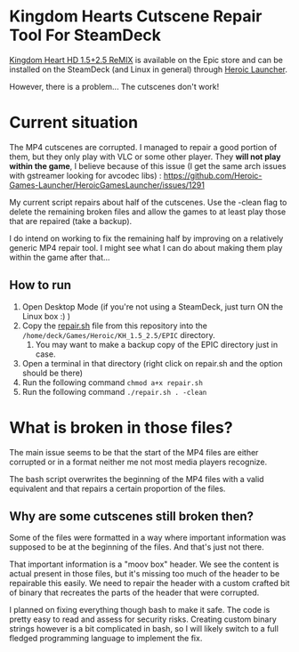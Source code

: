 # Kingdom Hearts Cutscene Repair Tool For SteamDeck

[Kingdom Heart HD 1.5+2.5 ReMIX](https://store.epicgames.com/en-US/p/kingdom-hearts-hd-1-5-2-5-remix) is available on the Epic store and can be installed on the SteamDeck (and Linux in general) through [Heroic Launcher](https://heroicgameslauncher.com/).

However, there is a problem... The cutscenes don't work!

# Current situation

The MP4 cutscenes are corrupted. I managed to repair a good portion of them, but they only play with VLC or some other player. They **will not play within the game**, I believe because of this issue (I get the same arch issues with gstreamer looking for avcodec libs) : https://github.com/Heroic-Games-Launcher/HeroicGamesLauncher/issues/1291

My current script repairs about half of the cutscenes. Use the -clean flag to delete the remaining broken files and allow the games to at least play those that are repaired (take a backup).

I do intend on working to fix the remaining half by improving on a relatively generic MP4 repair tool. I might see what I can do about making them play within the game after that...

## How to run

1. Open Desktop Mode (if you're not using a SteamDeck, just turn ON the Linux box :) )
1. Copy the [repair.sh](https://github.com/stonkie/kingdom-hearts-cutscene-repairer/blob/main/repair.sh) file from this repository into the `/home/deck/Games/Heroic/KH_1.5_2.5/EPIC` directory. 
    1. You may want to make a backup copy of the EPIC directory just in case.
1. Open a terminal in that directory (right click on repair.sh and the option should be there) 
1. Run the following command `chmod a+x repair.sh`
1. Run the following command `./repair.sh . -clean`

# What is broken in those files?

The main issue seems to be that the start of the MP4 files are either corrupted or in a format neither me not most media players recognize.

The bash script overwrites the beginning of the MP4 files with a valid equivalent and that repairs a certain proportion of the files.

## Why are some cutscenes still broken then?

Some of the files were formatted in a way where important information was supposed to be at the beginning of the files. And that's just not there.

That important information is a "moov box" header. We see the content is actual present in those files, but it's missing too much of the header to be repairable this easily. We need to repair the header with a custom crafted bit of binary that recreates the parts of the header that were corrupted.

I planned on fixing everything though bash to make it safe. The code is pretty easy to read and assess for security risks. Creating custom binary strings however is a bit complicated in bash, so I will likely switch to a full fledged programming language to implement the fix.